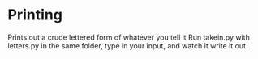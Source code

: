 # Printing
Prints out a crude lettered form of whatever you tell it
Run takein.py with letters.py in the same folder, type in your input, and watch it write it out.
